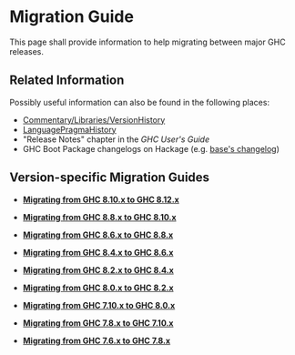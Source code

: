 # Migration Guide


This page shall provide information to help migrating between major GHC releases.

## Related Information



Possibly useful information can also be found in the following places:


- [Commentary/Libraries/VersionHistory](commentary/libraries/version-history) 
- [LanguagePragmaHistory](language-pragma-history)
- "Release Notes" chapter in the *GHC User's Guide*
- GHC Boot Package changelogs on Hackage (e.g. [base's changelog](http://hackage.haskell.org/package/base/changelog))

## Version-specific Migration Guides

- **[Migrating from GHC 8.10.x to GHC 8.12.x](migration/8.12)**

- **[Migrating from GHC 8.8.x to GHC 8.10.x](migration/8.10)**

- **[Migrating from GHC 8.6.x to GHC 8.8.x](migration/8.8)**

- **[Migrating from GHC 8.4.x to GHC 8.6.x](migration/8.6)**

- **[Migrating from GHC 8.2.x to GHC 8.4.x](migration/8.4)**

- **[Migrating from GHC 8.0.x to GHC 8.2.x](migration/8.2)**

- **[Migrating from GHC 7.10.x to GHC 8.0.x](migration/8.0)**

- **[Migrating from GHC 7.8.x to GHC 7.10.x](migration/7.10)**

- **[Migrating from GHC 7.6.x to GHC 7.8.x](migration/7.8)**
